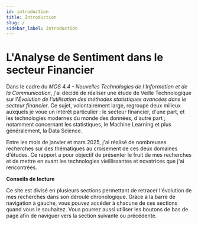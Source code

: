 ```yaml
---
id: introduction
title: Introduction
slug: /
sidebar_label: Introduction
---
```


# L'Analyse de Sentiment dans le secteur Financier

Dans le cadre du *MOS 4.4 - Nouvelles Technologies de l'Information et de la Communication*, j'ai décidé de réaliser une étude de Veille Technologique sur l'*Évolution de l'utilisation des méthodes statistiques avancées dans le secteur financier*. Ce sujet, volontairement large, regroupe deux milieux auxquels je voue un intérêt particulier : le secteur financier, d'une part, et les technologies modernes du monde des données, d'autre part ; notamment concernant les statistiques, le Machine Learning et plus généralement, la Data Science.

Entre les mois de janvier et mars 2025, j'ai réalisé de nombreuses recherches sur des thématiques au croisement de ces deux domaines d'études. Ce rapport a pour objectif de présenter le fruit de mes recherches et de mettre en avant les technologies vieillissantes et novatrices que j'ai rencontrées.

**Conseils de lecture**

Ce site est divisé en plusieurs sections permettant de retracer l'évolution de mes recherches dans son déroulé chronologique. Grâce à la barre de navigation à gauche, vous pouvez accéder à chacune de ces sections quand vous le souhaitez. Vous pourrez aussi utiliser les boutons de bas de page afin de naviguer vers la section suivante ou précédente.
